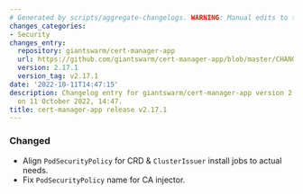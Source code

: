 ```yaml
---
# Generated by scripts/aggregate-changelogs. WARNING: Manual edits to this files will be overwritten.
changes_categories:
- Security
changes_entry:
  repository: giantswarm/cert-manager-app
  url: https://github.com/giantswarm/cert-manager-app/blob/master/CHANGELOG.md#2171---2022-10-11
  version: 2.17.1
  version_tag: v2.17.1
date: '2022-10-11T14:47:15'
description: Changelog entry for giantswarm/cert-manager-app version 2.17.1, published
  on 11 October 2022, 14:47.
title: cert-manager-app release v2.17.1
---
```


### Changed
- Align `PodSecurityPolicy` for CRD & `ClusterIssuer` install jobs to actual needs.
- Fix `PodSecurityPolicy` name for CA injector.
